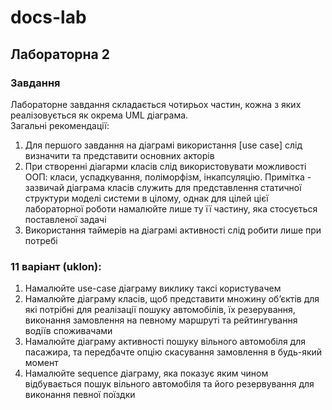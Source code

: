 # docs-lab
## Лабораторна 2
### Завдання
Лабораторне завдання складається чотирьох частин, кожна з яких реалізовується як окрема UML діаграма.  
Загальні рекомендації:
1. Для першого завдання на діаграмі використання [use case] слід визначити та
   представити основних акторів
2. При створенні діагарми класів слід використовувати можливості ООП: класи,
   успадкування, поліморфізм, інкапсуляцію. Примітка - зазвичай діаграма класів
   служить для представлення статичної структури моделі системи в цілому,
   однак для цілей цієї лабораторної роботи намалюйте лише ту її частину, яка
   стосується поставленої задачі
3. Використання таймерів на діаграмі активності слід робити лише при потребі

### 11 варіант (uklon):
1. Намалюйте use-case діаграму виклику таксі користувачем
2. Намалюйте діаграму класів, щоб представити  множину об’єктів для
   які потрібні для реалізації пошуку автомобілів, їх резерування,
   виконання замовлення на певному маршруті та рейтингування водіїв
   споживачами
3. Намалюйте діаграму активності пошуку вільного автомобіля для
   пасажира, та передбачте опцію скасування замовлення в будь-який
   момент
4. Намалюйте sequence діаграму, яка показує яким чином відбувається
   пошук вільного автомобіля та його резервування для виконання
   певної поїздки